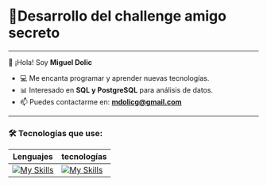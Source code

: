 # 🚀Desarrollo del challenge amigo secreto
---
👋 ¡Hola! Soy **Miguel Dolic** 
- 💻 Me encanta programar y aprender nuevas tecnologías.
- 📊 Interesado en **SQL y PostgreSQL** para análisis de datos.
- 📫 Puedes contactarme en: **mdolicg@gmail.com**
---
### 🛠️ Tecnologías que use:
| Lenguajes | tecnologías |
|-----------|-------------|
|[![My Skills](https://skillicons.dev/icons?i=html,css,js)](https://skillicons.dev)|[![My Skills](https://skillicons.dev/icons?i=git,github)](https://skillicons.dev)|
